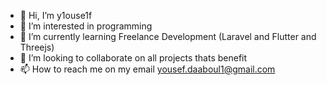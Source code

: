 - 👋 Hi, I’m y1ouse1f
- 👀 I’m interested in programming 
- 🌱 I’m currently learning Freelance Development (Laravel and Flutter and Threejs)
- 💞️ I’m looking to collaborate on all projects thats benefit
- 📫 How to reach me on my email yousef.daaboul1@gmail.com

<!---
y1ouse1f/y1ouse1f is a ✨ special ✨ repository because its `README.md` (this file) appears on your GitHub profile.
You can click the Preview link to take a look at your changes.
--->
